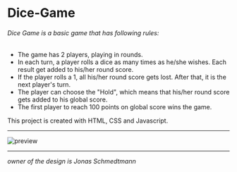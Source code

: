 # Dice-Game

###### Dice Game is a basic game that has following rules:
- The game has 2 players, playing in rounds.
- In each turn, a player rolls a dice as many times as he/she wishes. Each result get added to his/her round score.
- If the player rolls a 1, all his/her round score gets lost. After that, it is the next player's turn.
- The player can choose the "Hold", which means that his/her round score gets added to his global score. 
- The first player to reach 100 points on global score wins the game.

This project is created with HTML, CSS and Javascript.

------------

![preview](https://github.com/yagnurl/Dice-Game/blob/master/dice-game/diceGame-preview.png "preview")

------------
*owner of the design is Jonas Schmedtmann*
